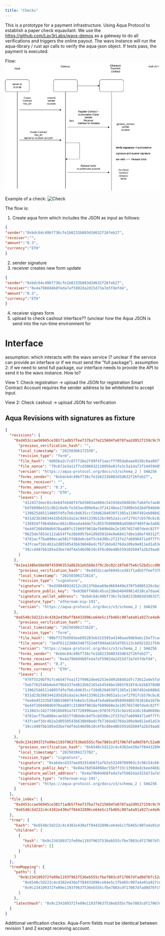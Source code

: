 ```yaml
---
title: "Checks"
---
```


This is a prototype for a payment infrastructure. Using Aqua Protocol to establish a paper check equavilant.
We use the https://github.com/Lay3rLabs/wavs-demos as a gateway to do all verifications and triggers the online payout.
The wavs instance will run the aqua-library / rust api calls to verify the aqua-json object.
If tests pass, the payment is executed.

Flow:
![Flow](/static/docs_pics/Escrow_Gateway_Aqua.png)

Example of a check:
![Check](https://mycurrencyexchange.com/wp-content/uploads/2020/06/parts-of-a-check-1024x516.jpg)


The flow is:
1) Create aqua form which includes the JSON as input as follows:
```json
{
"sender":"0xbdc64c49bf736cfe1b8233b083d3d632f26feb27",
"receiver":"",
"amount":"0.3",
"currency":"ETH"
}
```
2) sender signature
3) receiver creates new form update
```json
{
"sender":"0xbdc64c49bf736cfe1b8233b083d3d632f26feb27",
"receiver":"0x4a79b0d4b8feda7af5902da2d15d73a7e5fdefd4",
"amount":"0.3",
"currency":"ETH"
}
```
4) receiver signes form
5) upload to check cashout interface?? (unclear how the Aqua JSON is send into the run-time environment for  


# Interface 
assumption: which interacts with the wavs service (? unclear if the service can provide an interface or if we must send the "full package").
assumption 2: if we need to send full package, our interface needs to provide the API to send it to the wavs instance. How to?

View 1:
Check registration
-> upload the JSON for registration
Smart Contract Account requires the sender address to be whitelisted to accept input.

View 2: 
Check cashout
-> upload JSON for verification

## Aqua Revisions with signatures as fixture

```json
{
  "revisions": {
    "0xd453ccae56945ce381f1adb57feef37ba77e215604fe078faa2d9527159c9c76": {
      "previous_verification_hash": "",
      "local_timestamp": "20250306172550",
      "revision_type": "form",
      "file_hash": "dd056a2c7c877716e2fd9f4f1aecfff05da6aae0158c0aa60775afa88cc1daf3",
      "file_nonce": "79c6f2e3a11f7cd306032118056e01fe3c5a1da72f14459485ac9341ff49bc2f",
      "version": "https://aqua-protocol.org/docs/v3/schema_2 | SHA256 | Method: tree",
      "forms_sender": "0xbdc64c49bf736cfe1b8233b083d3d632f26feb27",
      "forms_receiver": "",
      "forms_amount": "0.3",
      "forms_currency": "ETH",
      "leaves": [
        "d124372eec01c6eb4feb48f47bd3603ae004c54193da50d830cfa64fe7ae80f3",
        "bdf6998e531c9b2c6e9cfe343ac899e9ac3f24148ea173d09e5d16df04bb0c03",
        "130625d45114805fdfe7b6c84635ccf20d6284039f1385a1196f492eb888d26b",
        "831d23b3883442d5d261da2ac9d41339b12bc9052a1ccef27917cb570cbc0232",
        "136924ff8b4b84ac661c86eada4dde73c8557b908088a4506df409fde3a6020d",
        "6e44f260490db970aa88fc21969f9018efb09b68e2e105765740fde4c82fff8e",
        "9625de7853e122ab54ffe26b8957b41d9d38164e9e68417dbe1d6ef49312f33e",
        "d781acf7ba880ecae581ffd8debcb4f5cb430bc2f237e27a6098471a9f7ffa60",
        "43fcaef3dc4b2a2d0550543b638048edcfb710da9276da109a9e011ed1a53ed1",
        "39ccd407bb105ed3be74df4a546d9b10c4f6c80e48b559102b04fa2b29aa83b4"
      ]
    },
    "0x1ea148be50e98f45996353a8b2b1eb5b8e379c2bc02c18fe875e6c52bd1ccd08": {
      "previous_verification_hash": "0xd453ccae56945ce381f1adb57feef37ba77e215604fe078faa2d9527159c9c76",
      "local_timestamp": "20250306172614",
      "revision_type": "signature",
      "signature": "0xd3984892d212c2613fbbea69ed669449e378f5d085326c6e2770f69e5420408515a1975a9308e058f8d33dee700b8018e372b622e8ea12934ebc0b1c1e9832f21b",
      "signature_public_key": "0x03b6ff4b0c45ce230eb48499614538ca7daa43000395e694ac92eaa1e4b805df8a",
      "signature_wallet_address": "0xbdc64c49bf736cfe1b8233b083d3d632f26feb27",
      "signature_type": "ethereum:eip-191",
      "version": "https://aqua-protocol.org/docs/v3/schema_2 | SHA256 | Method: scalar"
    },
    "0x6548c5d222c4c4382e430aff84432896ce64e5c1fb465c907a4a91a927ce4a9c": {
      "previous_verification_hash": "",
      "local_timestamp": "20250306172628",
      "revision_type": "form",
      "file_hash": "00bf727b9503eeb95283eb315595a4340aae9db9abc15e77caab0a27ebb62f93",
      "file_nonce": "3edf611220843407552e0f89da6165d785123cb6921922750d8a43f27f56ff4a",
      "version": "https://aqua-protocol.org/docs/v3/schema_2 | SHA256 | Method: tree",
      "forms_sender": "0xbdc64c49bf736cfe1b8233b083d3d632f26feb27",
      "forms_receiver": "0x4a79b0d4b8feda7af5902da2d15d73a7e5fdefd4",
      "forms_amount": "0.3",
      "forms_currency": "ETH",
      "leaves": [
        "970f5529bf91fceb547fea1f2f9962deeb253ed49168d41dfc73612a4e5fa9e6",
        "5eb7762546b6eb479b4337ed813bb2165a545d4be1865f018f4cb2b8370d8b34",
        "130625d45114805fdfe7b6c84635ccf20d6284039f1385a1196f492eb888d26b",
        "831d23b3883442d5d261da2ac9d41339b12bc9052a1ccef27917cb570cbc0232",
        "fee6445323587d801908747e6e5c526a4feda60ae958994805761810a1b76eba",
        "6e44f260490db970aa88fc21969f9018efb09b68e2e105765740fde4c82fff8e",
        "213843c34277d010b091a747720999aaec970767533c9a192a10c10a06b9bc41",
        "d781acf7ba880ecae581ffd8debcb4f5cb430bc2f237e27a6098471a9f7ffa60",
        "43fcaef3dc4b2a2d0550543b638048edcfb710da9276da109a9e011ed1a53ed1",
        "39ccd407bb105ed3be74df4a546d9b10c4f6c80e48b559102b04fa2b29aa83b4"
      ]
    },
    "0x9c234109372fe09e1193f9637536eb555cfbe7803cdf17067dfad0d76fc52a86": {
      "previous_verification_hash": "0x6548c5d222c4c4382e430aff84432896ce64e5c1fb465c907a4a91a927ce4a9c",
      "local_timestamp": "20250306172702",
      "revision_type": "signature",
      "signature": "0xabdacd337ae491914b6f2afb2e53249709983c3c98c54c66fcf07fed186a5fb751a6b29e1444bec134695ee01da8fc12b56d71b89df7801c49ce67f2068cc30d1b",
      "signature_public_key": "0x04a76d584098ec55bff33c1390dedcbeed4bb2204f7eafcccefd70635e70fa09719446f47d0db1ec1b027803b1040d9e000cf08d81b5026be09c134851b26d7c75",
      "signature_wallet_address": "0x4a79b0d4b8feda7af5902da2d15d73a7e5fdefd4",
      "signature_type": "ethereum:eip-191",
      "version": "https://aqua-protocol.org/docs/v3/schema_2 | SHA256 | Method: scalar"
    }
  },
  "file_index": {
    "0xd453ccae56945ce381f1adb57feef37ba77e215604fe078faa2d9527159c9c76": "check.json",
    "0x6548c5d222c4c4382e430aff84432896ce64e5c1fb465c907a4a91a927ce4a9c": "check_chash_out.json"
  },
  "tree": {
    "hash": "0x6548c5d222c4c4382e430aff84432896ce64e5c1fb465c907a4a91a927ce4a9c",
    "children": [
      {
        "hash": "0x9c234109372fe09e1193f9637536eb555cfbe7803cdf17067dfad0d76fc52a86",
        "children": []
      }
    ]
  },
  "treeMapping": {
    "paths": {
      "0x9c234109372fe09e1193f9637536eb555cfbe7803cdf17067dfad0d76fc52a86": [
        "0x6548c5d222c4c4382e430aff84432896ce64e5c1fb465c907a4a91a927ce4a9c",
        "0x9c234109372fe09e1193f9637536eb555cfbe7803cdf17067dfad0d76fc52a86"
      ]
    },
    "latestHash": "0x9c234109372fe09e1193f9637536eb555cfbe7803cdf17067dfad0d76fc52a86"
  }
}
``` 

Additional verification checks:
Aqua-Form fields must be identical between revision 1 and 2 except receiving account.
